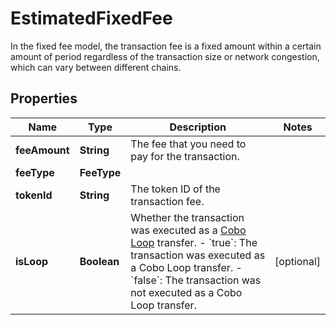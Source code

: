 

# EstimatedFixedFee

In the fixed fee model, the transaction fee is a fixed amount within a certain amount of period regardless of the transaction size or network congestion, which can vary between different chains.

## Properties

| Name | Type | Description | Notes |
|------------ | ------------- | ------------- | -------------|
|**feeAmount** | **String** | The fee that you need to pay for the transaction. |  |
|**feeType** | **FeeType** |  |  |
|**tokenId** | **String** | The token ID of the transaction fee. |  |
|**isLoop** | **Boolean** | Whether the transaction was executed as a [Cobo Loop](https://manuals.cobo.com/en/portal/custodial-wallets/cobo-loop) transfer. - &#x60;true&#x60;: The transaction was executed as a Cobo Loop transfer. - &#x60;false&#x60;: The transaction was not executed as a Cobo Loop transfer.  |  [optional] |



